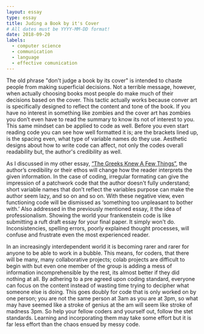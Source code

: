 ```yaml
---
layout: essay
type: essay
title: Juding a Book by it's Cover
# All dates must be YYYY-MM-DD format!
date: 2018-09-20
labels:
  - computer science
  - communication
  - language
  - effective comunication
---
```


The old phrase "don't judge a book by its cover" is intended to chaste people from making superficial decisions. Not a terrible message, however, when actually choosing books most people do make much of their decisions based on the cover. This tactic actually works because conver art is specifically designed to reflect the content and tone of the book. If you have no interest in something like zombies and the cover art has zombies you don’t even have to read the summary to know its not of interest to you. This same mindset can be applied to code as well. Before you even start reading code you can see how well formatted it is; are the brackets lined up, is the spacing even, what type of variable names do they use. Aesthetic designs about how to write code can affect, not only the codes overall readability but, the author's credibility as well. 

As I discussed in my other essay, [“The Greeks Knew A Few Things”](https://neezcha.github.io/essays/semantics.html), the author’s credibility or their ethos will change how the reader interprets the given information. In the case of coding, irregular formating can give the impression of a patchwork code that the author doesn't fully understand; short variable names that don’t reflect the variables purpose can make the author seem lazy, and so on and so on. With these negative view, even functioning code will be dismissed as ‘something too unpleasant to bother with.’  Also addressed in the previously mentioned essay, it the idea of professionalism. Showing the world your frankenstein code is like submitting a ruft draft essay for your final paper. It simply won't do. Inconsistencies, spelling errors,  poorly explained thought processes, will confuse and frustrate even the most experienced reader. 
	
In an increasingly interdependent world it is becoming rarer and rarer for anyone to be able to work in a bubble. This means, for coders, that there will be many, many collaborative projects; colab projects are difficult to begin with but even one member of the group is adding a mess of information incomprehensible by the rest, its almost better if they did nothing at all. By adhering to a pre agreed upon coding standard, everyone can focus on the content instead of wasting time trying to decipher what someone else is doing. This goes doubly for code that is only worked on by one person; you are not the same person at 3am as you are at 3pm, so what may have seemed like a stroke of genius at the am will seem like stroke of madness 3pm. 	So help your fellow coders and yourself out, follow the stet standards. Learning and incorporating them may take some effort but it is far less effort than the chaos ensued by messy code. 
